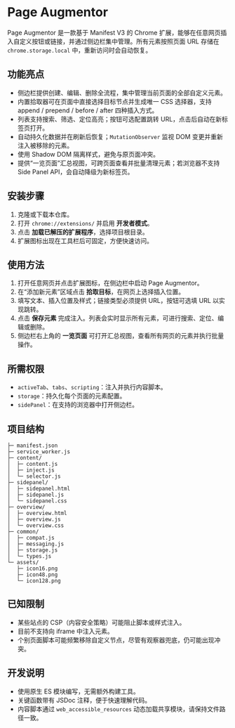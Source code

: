 # Page Augmentor

Page Augmentor 是一款基于 Manifest V3 的 Chrome 扩展，能够在任意网页插入自定义按钮或链接，并通过侧边栏集中管理。所有元素按照页面 URL 存储在 `chrome.storage.local` 中，重新访问时会自动恢复。

## 功能亮点

- 侧边栏提供创建、编辑、删除全流程，集中管理当前页面的全部自定义元素。
- 内置拾取器可在页面中直接选择目标节点并生成唯一 CSS 选择器，支持 append / prepend / before / after 四种插入方式。
- 列表支持搜索、筛选、定位高亮；按钮可选配置跳转 URL，点击后自动在新标签页打开。
- 自动持久化数据并在刷新后恢复；`MutationObserver` 监视 DOM 变更并重新注入被移除的元素。
- 使用 Shadow DOM 隔离样式，避免与原页面冲突。
- 提供“一览页面”汇总视图，可跨页面查看并批量清理元素；若浏览器不支持 Side Panel API，会自动降级为新标签页。

## 安装步骤

1. 克隆或下载本仓库。
2. 打开 `chrome://extensions/` 并启用 **开发者模式**。
3. 点击 **加载已解压的扩展程序**，选择项目根目录。
4. 扩展图标出现在工具栏后可固定，方便快速访问。

## 使用方法

1. 打开任意网页并点击扩展图标，在侧边栏中启动 Page Augmentor。
2. 在“添加新元素”区域点击 **拾取目标**，在网页上选择插入位置。
3. 填写文本、插入位置及样式；链接类型必须提供 URL，按钮可选填 URL 以实现跳转。
4. 点击 **保存元素** 完成注入。列表会实时显示所有元素，可进行搜索、定位、编辑或删除。
5. 侧边栏右上角的 **一览页面** 可打开汇总视图，查看所有网页的元素并执行批量操作。

## 所需权限

- `activeTab`、`tabs`、`scripting`：注入并执行内容脚本。
- `storage`：持久化每个页面的元素配置。
- `sidePanel`：在支持的浏览器中打开侧边栏。

## 项目结构

```
├─ manifest.json
├─ service_worker.js
├─ content/
│  ├─ content.js
│  ├─ inject.js
│  └─ selector.js
├─ sidepanel/
│  ├─ sidepanel.html
│  ├─ sidepanel.js
│  └─ sidepanel.css
├─ overview/
│  ├─ overview.html
│  ├─ overview.js
│  └─ overview.css
├─ common/
│  ├─ compat.js
│  ├─ messaging.js
│  ├─ storage.js
│  └─ types.js
└─ assets/
   ├─ icon16.png
   ├─ icon48.png
   └─ icon128.png
```

## 已知限制

- 某些站点的 CSP（内容安全策略）可能阻止脚本或样式注入。
- 目前不支持向 iframe 中注入元素。
- 个别页面脚本可能频繁移除自定义节点，尽管有观察器兜底，仍可能出现冲突。

## 开发说明

- 使用原生 ES 模块编写，无需额外构建工具。
- 关键函数带有 JSDoc 注释，便于快速理解代码。
- 内容脚本通过 `web_accessible_resources` 动态加载共享模块，请保持文件路径一致。
